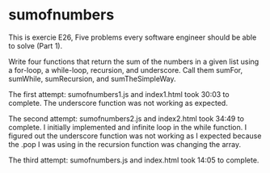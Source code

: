 # sumofnumbers

This is exercie E26, Five problems every software engineer should be able to solve (Part 1).

Write four functions that return the sum of the numbers in a given list using a for-loop, a while-loop, recursion, and underscore. Call them sumFor, sumWhile, sumRecursion, and sumTheSimpleWay.

The first attempt: sumofnumbers1.js and index1.html took 30:03 to complete.  The underscore function was not working as expected.

The second attempt: sumofnumbers2.js and index2.html took 34:49 to complete.  I initially implemented and infinite loop in the while function. I figured out the underscore function was not working as I expected because the .pop I was using in the recursion function was changing the array.

The third attempt: sumofnumbers.js and index.html took 14:05 to complete.
